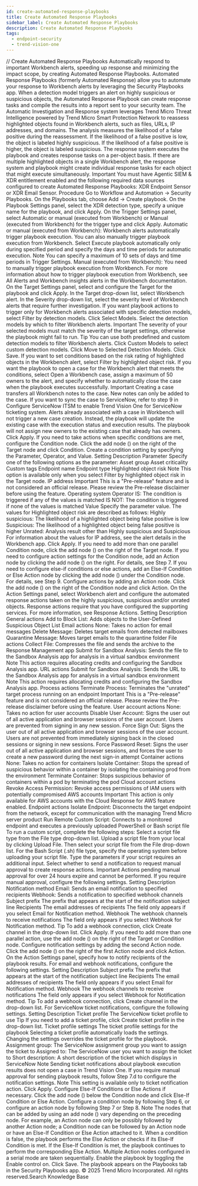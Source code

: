 ```yaml
---
id: create-automated-response-playbooks
title: Create Automated Response Playbooks
sidebar_label: Create Automated Response Playbooks
description: Create Automated Response Playbooks
tags:
  - endpoint-security
  - trend-vision-one
---
```


/*<![CDATA[*/ $('#title').html($('meta[name=map-description]').attr('content')); /*]]>*/ Create Automated Response Playbooks Automatically respond to important Workbench alerts, speeding up response and minimizing the impact scope, by creating Automated Response Playbooks. Automated Response Playbooks (formerly Automated Response) allow you to automate your response to Workbench alerts by leveraging the Security Playbooks app. When a detection model triggers an alert on highly suspicious or suspicious objects, the Automated Response Playbook can create response tasks and compile the results into a report sent to your security team. The Automatic Investigation and Response system leverages Trend Micro Threat Intelligence powered by Trend Micro Smart Protection Network to reassess highlighted objects found in Workbench alerts, such as files, URLs, IP addresses, and domains. The analysis measures the likelihood of a false positive during the reassessment. If the likelihood of a false positive is low, the object is labeled highly suspicious. If the likelihood of a false positive is higher, the object is labeled suspicious. The response system executes the playbook and creates response tasks on a per-object basis. If there are multiple highlighted objects in a single Workbench alert, the response system and playbook might create individual response tasks for each object that might execute simultaneously. Important You must have Agentic SIEM & XDR entitlement enabled and the following required data sources configured to create Automated Response Playbooks: XDR Endpoint Sensor or XDR Email Sensor. Procedure Go to Workflow and Automation → Security Playbooks. On the Playbooks tab, choose Add → Create playbook. On the Playbook Settings panel, select the XDR detection type, specify a unique name for the playbook, and click Apply. On the Trigger Settings panel, select Automatic or manual (executed from Workbench) or Manual (executed from Workbench) for the trigger type and click Apply. Automatic or manual (executed from Workbench): Workbench alerts automatically trigger playbook execution. You can also manually trigger playbook execution from Workbench. Select Execute playbook automatically only during specified period and specify the days and time periods for automatic execution. Note You can specify a maximum of 10 sets of days and time periods in Trigger Settings. Manual (executed from Workbench): You need to manually trigger playbook execution from Workbench. For more information about how to trigger playbook execution from Workbench, see All Alerts and Workbench insights alerts in the Workbench documentation. On the Target Settings panel, select and configure the Target for the playbook and click Apply. In the Target drop-down list, select Workbench alert. In the Severity drop-down list, select the severity level of Workbench alerts that require further investigation. If you want playbook actions to trigger only for Workbench alerts associated with specific detection models, select Filter by detection models. Click Select Models. Select the detection models by which to filter Workbench alerts. Important The severity of your selected models must match the severity of the target settings, otherwise the playbook might fail to run. Tip You can use both predefined and custom detection models to filter Workbench alerts. Click Custom Models to select custom detection models. Click Move to Selected Detection Models. Click Save. If you want to set conditions based on the risk rating of highlighted objects in the Workbench alert, select Filter by highlighted object risk. If you want the playbook to open a case for the Workbench alert that meets the conditions, select Open a Workbench case, assign a maximum of 50 owners to the alert, and specify whether to automatically close the case when the playbook executes successfully. Important Creating a case transfers all Workbench notes to the case. New notes can only be added to the case. If you want to sync the case to ServiceNow, refer to step 9 in Configure ServiceNow ITSM to enable Trend Vision One for ServiceNow ticketing system. Alerts already associated with a case in Workbench will not trigger a new case creation. Instead, the playbook will update the existing case with the execution status and execution results. The playbook will not assign new owners to the existing case that already has owners. Click Apply. If you need to take actions when specific conditions are met, configure the Condition node. Click the add node () on the right of the Target node and click Condition. Create a condition setting by specifying the Parameter, Operator, and Value. Setting Description Parameter Specify one of the following options as the parameter: Asset group Asset criticality Custom tags Endpoint name Endpoint type Highlighted object risk Note This option is available only when you select Filter by highlighted object risk in the Target node. IP address Important This is a "Pre-release" feature and is not considered an official release. Please review the Pre-release disclaimer before using the feature. Operating system Operator IS: The condition is triggered if any of the values is matched IS NOT: The condition is triggered if none of the values is matched Value Specify the parameter value. The values for Highlighted object risk are described as follows: Highly suspicious: The likelihood of a highlighted object being false positive is low Suspicious: The likelihood of a highlighted object being false positive is higher Unrated: Analysis result other than Highly suspicious and Suspicious For information about the values for IP address, see the alert details in the Workbench app. Click Apply. If you need to add more than one parallel Condition node, click the add node () on the right of the Target node. If you need to configure action settings for the Condition node, add an Action node by clicking the add node () on the right. For details, see Step 7. If you need to configure else-if conditions or else actions, add an Else-If Condition or Else Action node by clicking the add node () under the Condition node. For details, see Step 9. Configure actions by adding an Action node. Click the add node () on the right of the Condition node and click Action. On the Action Settings panel, select Workbench alert and configure the automated response actions taken on the highly suspicious, suspicious and/or unrated objects. Response actions require that you have configured the supporting services. For more information, see Response Actions. Setting Description General actions Add to Block List: Adds objects to the User-Defined Suspicious Object List Email actions None: Takes no action for email messages Delete Message: Deletes target emails from detected mailboxes Quarantine Message: Moves target emails to the quarantine folder File actions Collect File: Compresses the file and sends the archive to the Response Management app Submit for Sandbox Analysis: Sends the file to the Sandbox Analysis app for analysis in a virtual sandbox environment Note This action requires allocating credits and configuring the Sandbox Analysis app. URL actions Submit for Sandbox Analysis: Sends the URL to the Sandbox Analysis app for analysis in a virtual sandbox environment Note This action requires allocating credits and configuring the Sandbox Analysis app. Process actions Terminate Process: Terminates the "unrated" target process running on an endpoint Important This is a "Pre-release" feature and is not considered an official release. Please review the Pre-release disclaimer before using the feature. User account actions None: Takes no action for user accounts Disable User Account: Signs the user out of all active application and browser sessions of the user account. Users are prevented from signing in any new session. Force Sign Out: Signs the user out of all active application and browser sessions of the user account. Users are not prevented from immediately signing back in the closed sessions or signing in new sessions. Force Password Reset: Signs the user out of all active application and browser sessions, and forces the user to create a new password during the next sign-in attempt Container actions None: Takes no action for containers Isolate Container: Stops the spread of suspicious behavior within a container by isolating the containing prod from the environment Terminate Container: Stops suspicious behavior of containers within a pod by terminating the pod Cloud account actions Revoke Access Permission: Revoke access permissions of IAM users with potentially compromised AWS accounts Important This action is only available for AWS accounts with the Cloud Response for AWS feature enabled. Endpoint actions Isolate Endpoint: Disconnects the target endpoint from the network, except for communication with the managing Trend Micro server product Run Remote Custom Script: Connects to a monitored endpoint and executes a previously uploaded PowerShell or Bash script file To run a custom script, complete the following steps: Select a script file type from the File type drop-down list. Upload a script file from your local by clicking Upload File. Then select your script file from the File drop-down list. For the Bash Script (.sh) file type, specify the operating system before uploading your script file. Type the parameters if your script requires an additional input. Select whether to send a notification to request manual approval to create response actions. Important Actions pending manual approval for over 24 hours expire and cannot be performed. If you require manual approval, configure the following settings. Setting Description Notification method Email: Sends an email notification to specified recipients Webhook: Sends a notification to specified webhook channels Subject prefix The prefix that appears at the start of the notification subject line Recipients The email addresses of recipients The field only appears if you select Email for Notification method. Webhook The webhook channels to receive notifications The field only appears if you select Webhook for Notification method. Tip To add a webhook connection, click Create channel in the drop-down list. Click Apply. If you need to add more than one parallel action, use the add node () on the right of the Target or Condition node. Configure notification settings by adding the second Action node. Click the add node () on the right of the first Action node and click Action. On the Action Settings panel, specify how to notify recipients of the playbook results. For email and webhook notifications, configure the following settings. Setting Description Subject prefix The prefix that appears at the start of the notification subject line Recipients The email addresses of recipients The field only appears if you select Email for Notification method. Webhook The webhook channels to receive notifications The field only appears if you select Webhook for Notification method. Tip To add a webhook connection, click Create channel in the drop-down list. For ServiceNow ticket notifications, configure the following settings. Setting Description Ticket profile The ServiceNow ticket profile to use Tip If you need to add a ticket profile, click Create ticket profile in the drop-down list. Ticket profile settings The ticket profile settings for the playbook Selecting a ticket profile automatically loads the settings. Changing the settings overrides the ticket profile for the playbook. Assignment group: The ServiceNow assignment group you want to assign the ticket to Assigned to: The ServiceNow user you want to assign the ticket to Short description: A short description of the ticket which displays in ServiceNow Note Sending ticket notifications about playbook execution results does not open a case in Trend Vision One. If you require manual approval for sending playbook results, follow Step 7.d to configure the notification settings. Note This setting is available only to ticket notification action. Click Apply. Configure Else-If Conditions or Else Actions if necessary. Click the add node () below the Condition node and click Else-If Condition or Else Action. Configure a condition node by following Step 6, or configure an action node by following Step 7 or Step 8. Note The nodes that can be added by using an add node () vary depending on the preceding node. For example, an Action node can only be possibly followed by another Action node; a Condition node can be followed by an Action node or have an Else-If Condition or Else Action attached to it. When a condition is false, the playbook performs the Else Action or checks if its Else-If Condition is met. If the Else-If Condition is met, the playbook continues to perform the corresponding Else Action. Multiple Action nodes configured in a serial mode are taken sequentially. Enable the playbook by toggling the Enable control on. Click Save. The playbook appears on the Playbooks tab in the Security Playbooks app. © 2025 Trend Micro Incorporated. All rights reserved.Search Knowledge Base